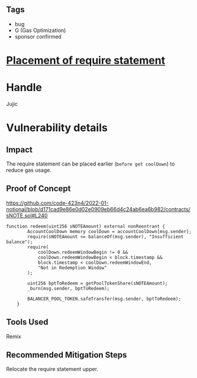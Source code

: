 ## Tags

- bug
- G (Gas Optimization)
- sponsor confirmed

# [Placement of require statement](https://github.com/code-423n4/2022-01-notional-findings/issues/55) 

# Handle

Jujic


# Vulnerability details

## Impact
The require statement can be placed earlier (`before get coolDown`) to reduce gas usage. 

## Proof of Concept
https://github.com/code-423n4/2022-01-notional/blob/d171cad9e86e0d02e0909eb66d4c24ab6ea6b982/contracts/sNOTE.sol#L240
```
function redeem(uint256 sNOTEAmount) external nonReentrant {
        AccountCoolDown memory coolDown = accountCoolDown[msg.sender];
        require(sNOTEAmount <= balanceOf(msg.sender), "Insufficient balance");
        require(
            coolDown.redeemWindowBegin != 0 &&
            coolDown.redeemWindowBegin < block.timestamp &&
            block.timestamp < coolDown.redeemWindowEnd,
            "Not in Redemption Window"
        );

        uint256 bptToRedeem = getPoolTokenShare(sNOTEAmount);
        _burn(msg.sender, bptToRedeem);

        BALANCER_POOL_TOKEN.safeTransfer(msg.sender, bptToRedeem);
    }
```
## Tools Used
Remix
## Recommended Mitigation Steps
Relocate the require statement upper.

